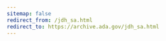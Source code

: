 ```yaml
---
sitemap: false 
redirect_from: /jdh_sa.html 
redirect_to: https://archive.ada.gov/jdh_sa.html 
---
```

